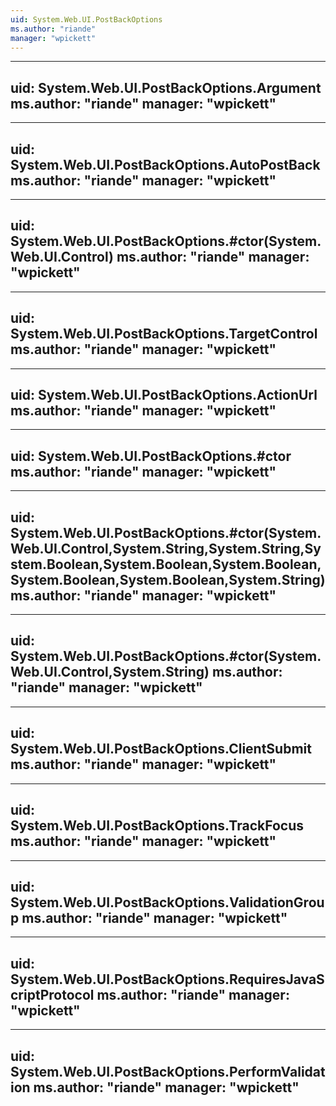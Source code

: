 ```yaml
---
uid: System.Web.UI.PostBackOptions
ms.author: "riande"
manager: "wpickett"
---
```


---
uid: System.Web.UI.PostBackOptions.Argument
ms.author: "riande"
manager: "wpickett"
---

---
uid: System.Web.UI.PostBackOptions.AutoPostBack
ms.author: "riande"
manager: "wpickett"
---

---
uid: System.Web.UI.PostBackOptions.#ctor(System.Web.UI.Control)
ms.author: "riande"
manager: "wpickett"
---

---
uid: System.Web.UI.PostBackOptions.TargetControl
ms.author: "riande"
manager: "wpickett"
---

---
uid: System.Web.UI.PostBackOptions.ActionUrl
ms.author: "riande"
manager: "wpickett"
---

---
uid: System.Web.UI.PostBackOptions.#ctor
ms.author: "riande"
manager: "wpickett"
---

---
uid: System.Web.UI.PostBackOptions.#ctor(System.Web.UI.Control,System.String,System.String,System.Boolean,System.Boolean,System.Boolean,System.Boolean,System.Boolean,System.String)
ms.author: "riande"
manager: "wpickett"
---

---
uid: System.Web.UI.PostBackOptions.#ctor(System.Web.UI.Control,System.String)
ms.author: "riande"
manager: "wpickett"
---

---
uid: System.Web.UI.PostBackOptions.ClientSubmit
ms.author: "riande"
manager: "wpickett"
---

---
uid: System.Web.UI.PostBackOptions.TrackFocus
ms.author: "riande"
manager: "wpickett"
---

---
uid: System.Web.UI.PostBackOptions.ValidationGroup
ms.author: "riande"
manager: "wpickett"
---

---
uid: System.Web.UI.PostBackOptions.RequiresJavaScriptProtocol
ms.author: "riande"
manager: "wpickett"
---

---
uid: System.Web.UI.PostBackOptions.PerformValidation
ms.author: "riande"
manager: "wpickett"
---
